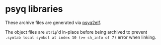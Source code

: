 # psyq libraries

These archive files are generated via [psyq2elf](https://gitlab.com/jype/psyq2elf).

The object files are `strip`'d in-place before being archived to prevent ` .symtab local symbol at index 10 (>= sh_info of 7)` error when linking.
